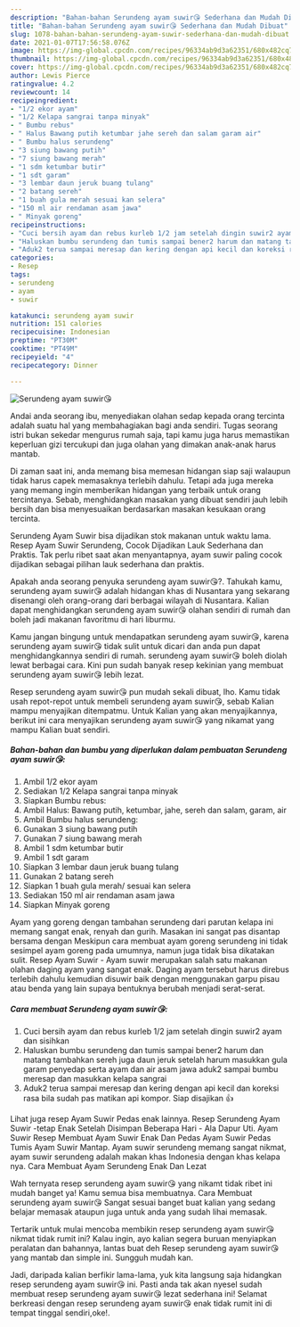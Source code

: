 ```yaml
---
description: "Bahan-bahan Serundeng ayam suwir😘 Sederhana dan Mudah Dibuat"
title: "Bahan-bahan Serundeng ayam suwir😘 Sederhana dan Mudah Dibuat"
slug: 1078-bahan-bahan-serundeng-ayam-suwir-sederhana-dan-mudah-dibuat
date: 2021-01-07T17:56:58.076Z
image: https://img-global.cpcdn.com/recipes/96334ab9d3a62351/680x482cq70/serundeng-ayam-suwir😘-foto-resep-utama.jpg
thumbnail: https://img-global.cpcdn.com/recipes/96334ab9d3a62351/680x482cq70/serundeng-ayam-suwir😘-foto-resep-utama.jpg
cover: https://img-global.cpcdn.com/recipes/96334ab9d3a62351/680x482cq70/serundeng-ayam-suwir😘-foto-resep-utama.jpg
author: Lewis Pierce
ratingvalue: 4.2
reviewcount: 14
recipeingredient:
- "1/2 ekor ayam"
- "1/2 Kelapa sangrai tanpa minyak"
- " Bumbu rebus"
- " Halus Bawang putih ketumbar jahe sereh dan salam garam air"
- " Bumbu halus serundeng"
- "3 siung bawang putih"
- "7 siung bawang merah"
- "1 sdm ketumbar butir"
- "1 sdt garam"
- "3 lembar daun jeruk buang tulang"
- "2 batang sereh"
- "1 buah gula merah sesuai kan selera"
- "150 ml air rendaman asam jawa"
- " Minyak goreng"
recipeinstructions:
- "Cuci bersih ayam dan rebus kurleb 1/2 jam setelah dingin suwir2 ayam dan sisihkan"
- "Haluskan bumbu serundeng dan tumis sampai bener2 harum dan matang tambahkan sereh juga daun jeruk setelah harum masukkan gula garam penyedap serta ayam dan air asam jawa aduk2 sampai bumbu meresap dan masukkan kelapa sangrai"
- "Aduk2 terua sampai meresap dan kering dengan api kecil dan koreksi rasa bila sudah pas matikan api kompor. Siap disajikan 👍"
categories:
- Resep
tags:
- serundeng
- ayam
- suwir

katakunci: serundeng ayam suwir 
nutrition: 151 calories
recipecuisine: Indonesian
preptime: "PT30M"
cooktime: "PT49M"
recipeyield: "4"
recipecategory: Dinner

---
```



![Serundeng ayam suwir😘](https://img-global.cpcdn.com/recipes/96334ab9d3a62351/680x482cq70/serundeng-ayam-suwir😘-foto-resep-utama.jpg)

Andai anda seorang ibu, menyediakan olahan sedap kepada orang tercinta adalah suatu hal yang membahagiakan bagi anda sendiri. Tugas seorang istri bukan sekedar mengurus rumah saja, tapi kamu juga harus memastikan keperluan gizi tercukupi dan juga olahan yang dimakan anak-anak harus mantab.

Di zaman  saat ini, anda memang bisa memesan hidangan siap saji walaupun tidak harus capek memasaknya terlebih dahulu. Tetapi ada juga mereka yang memang ingin memberikan hidangan yang terbaik untuk orang tercintanya. Sebab, menghidangkan masakan yang dibuat sendiri jauh lebih bersih dan bisa menyesuaikan berdasarkan masakan kesukaan orang tercinta. 

Serundeng Ayam Suwir bisa dijadikan stok makanan untuk waktu lama. Resep Ayam Suwir Serundeng, Cocok Dijadikan Lauk Sederhana dan Praktis. Tak perlu ribet saat akan menyantapnya, ayam suwir paling cocok dijadikan sebagai pilihan lauk sederhana dan praktis.

Apakah anda seorang penyuka serundeng ayam suwir😘?. Tahukah kamu, serundeng ayam suwir😘 adalah hidangan khas di Nusantara yang sekarang disenangi oleh orang-orang dari berbagai wilayah di Nusantara. Kalian dapat menghidangkan serundeng ayam suwir😘 olahan sendiri di rumah dan boleh jadi makanan favoritmu di hari liburmu.

Kamu jangan bingung untuk mendapatkan serundeng ayam suwir😘, karena serundeng ayam suwir😘 tidak sulit untuk dicari dan anda pun dapat menghidangkannya sendiri di rumah. serundeng ayam suwir😘 boleh diolah lewat berbagai cara. Kini pun sudah banyak resep kekinian yang membuat serundeng ayam suwir😘 lebih lezat.

Resep serundeng ayam suwir😘 pun mudah sekali dibuat, lho. Kamu tidak usah repot-repot untuk membeli serundeng ayam suwir😘, sebab Kalian mampu menyajikan ditempatmu. Untuk Kalian yang akan menyajikannya, berikut ini cara menyajikan serundeng ayam suwir😘 yang nikamat yang mampu Kalian buat sendiri.

<!--inarticleads1-->

##### Bahan-bahan dan bumbu yang diperlukan dalam pembuatan Serundeng ayam suwir😘:

1. Ambil 1/2 ekor ayam
1. Sediakan 1/2 Kelapa sangrai tanpa minyak
1. Siapkan  Bumbu rebus:
1. Ambil  Halus: Bawang putih, ketumbar, jahe, sereh dan salam, garam, air
1. Ambil  Bumbu halus serundeng:
1. Gunakan 3 siung bawang putih
1. Gunakan 7 siung bawang merah
1. Ambil 1 sdm ketumbar butir
1. Ambil 1 sdt garam
1. Siapkan 3 lembar daun jeruk buang tulang
1. Gunakan 2 batang sereh
1. Siapkan 1 buah gula merah/ sesuai kan selera
1. Sediakan 150 ml air rendaman asam jawa
1. Siapkan  Minyak goreng


Ayam yang goreng dengan tambahan serundeng dari parutan kelapa ini memang sangat enak, renyah dan gurih. Masakan ini sangat pas disantap bersama dengan Meskipun cara membuat ayam goreng serundeng ini tidak sesimpel ayam goreng pada umumnya, namun juga tidak bisa dikatakan sulit. Resep Ayam Suwir - Ayam suwir merupakan salah satu makanan olahan daging ayam yang sangat enak. Daging ayam tersebut harus direbus terlebih dahulu kemudian disuwir baik dengan menggunakan garpu pisau atau benda yang lain supaya bentuknya berubah menjadi serat-serat. 

<!--inarticleads2-->

##### Cara membuat Serundeng ayam suwir😘:

1. Cuci bersih ayam dan rebus kurleb 1/2 jam setelah dingin suwir2 ayam dan sisihkan
1. Haluskan bumbu serundeng dan tumis sampai bener2 harum dan matang tambahkan sereh juga daun jeruk setelah harum masukkan gula garam penyedap serta ayam dan air asam jawa aduk2 sampai bumbu meresap dan masukkan kelapa sangrai
1. Aduk2 terua sampai meresap dan kering dengan api kecil dan koreksi rasa bila sudah pas matikan api kompor. Siap disajikan 👍


Lihat juga resep Ayam Suwir Pedas enak lainnya. Resep Serundeng Ayam Suwir -tetap Enak Setelah Disimpan Beberapa Hari - Ala Dapur Uti. Ayam Suwir Resep Membuat Ayam Suwir Enak Dan Pedas Ayam Suwir Pedas Tumis Ayam Suwir Mantap. Ayam suwir serundeng memang sangat nikmat, ayam suwir serundeng adalah makan khas Indonesia dengan khas kelapa nya. Cara Membuat Ayam Serundeng Enak Dan Lezat 

Wah ternyata resep serundeng ayam suwir😘 yang nikamt tidak ribet ini mudah banget ya! Kamu semua bisa membuatnya. Cara Membuat serundeng ayam suwir😘 Sangat sesuai banget buat kalian yang sedang belajar memasak ataupun juga untuk anda yang sudah lihai memasak.

Tertarik untuk mulai mencoba membikin resep serundeng ayam suwir😘 nikmat tidak rumit ini? Kalau ingin, ayo kalian segera buruan menyiapkan peralatan dan bahannya, lantas buat deh Resep serundeng ayam suwir😘 yang mantab dan simple ini. Sungguh mudah kan. 

Jadi, daripada kalian berfikir lama-lama, yuk kita langsung saja hidangkan resep serundeng ayam suwir😘 ini. Pasti anda tak akan nyesel sudah membuat resep serundeng ayam suwir😘 lezat sederhana ini! Selamat berkreasi dengan resep serundeng ayam suwir😘 enak tidak rumit ini di tempat tinggal sendiri,oke!.

